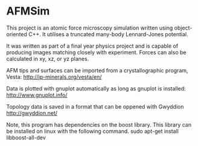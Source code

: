 # AFMSim
This project is an atomic force microscopy simulation written using object-oriented C++.
It utilises a truncated many-body Lennard-Jones potential.

It was written as part of a final year physics project and is capable of producing images matching closely with experiment.
Forces can also be calculated in xy, xz, or yz planes.

AFM tips and surfaces can be imported from a crystallographic program, Vesta: http://jp-minerals.org/vesta/en/ 

Data is plotted with gnuplot automatically as long as gnuplot is installed: http://www.gnuplot.info/

Topology data is saved in a format that can be oppened with Gwyddion http://gwyddion.net/

Note, this program has dependencies on the boost library.
This library can be installed on linux with the following command.
sudo apt-get install libboost-all-dev
